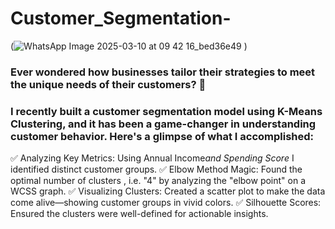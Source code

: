 # Customer_Segmentation-
(![WhatsApp Image 2025-03-10 at 09 42 16_bed36e49](https://github.com/user-attachments/assets/33c417d0-322d-42a2-b57c-eea7bb6f3ac0)
)
### Ever wondered how businesses tailor their strategies to meet the unique needs of their customers? 🌟
 ### I recently built a customer segmentation model using K-Means Clustering, and it has been a game-changer in understanding customer behavior. Here's a glimpse of what I accomplished:

✅ Analyzing Key Metrics: Using Annual Income*and Spending Score* I identified distinct customer groups. 
✅ Elbow Method Magic: Found the optimal number of clusters , i.e. "4" by analyzing the "elbow point" on a WCSS graph. 
✅ Visualizing Clusters: Created a scatter plot to make the data come alive—showing customer groups in vivid colors. 
✅ Silhouette Scores: Ensured the clusters were well-defined for actionable insights. 
